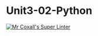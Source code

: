 # Unit3-02-Python
[![Mr Coxall's Super Linter](https://github.com/ICS3U-Programming-Tomi-O/Unit3-02-Python/workflows/Mr%20Coxall's%20Super%20Linter/badge.svg)](https://github.com/ICS3U-Programming-Tomi-O/Unit3-02-Python/actions/)
